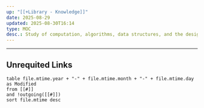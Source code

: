 ```yaml
---
up: "[[+Library - Knowledge]]"
date: 2025-08-29
updated: 2025-08-30T16:14
type: MOC
desc.: Study of computation, algorithms, data structures, and the design of hardware and software systems.
---
```

















-----
## Unrequited Links
```dataview
table file.mtime.year + "-" + file.mtime.month + "-" + file.mtime.day as Modified
from [[#]]
and !outgoing([[#]])
sort file.mtime desc
```
